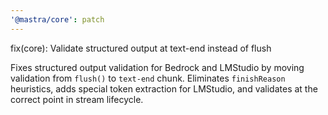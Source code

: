 ```yaml
---
'@mastra/core': patch
---
```


fix(core): Validate structured output at text-end instead of flush

Fixes structured output validation for Bedrock and LMStudio by moving validation from `flush()` to `text-end` chunk. Eliminates `finishReason` heuristics, adds special token extraction for LMStudio, and validates at the correct point in stream lifecycle.
